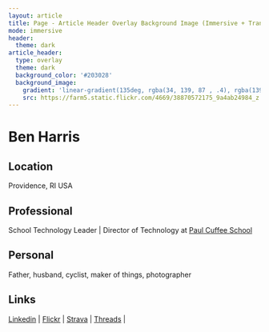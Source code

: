 ```yaml
---
layout: article
title: Page - Article Header Overlay Background Image (Immersive + Translucent Header)
mode: immersive
header:
  theme: dark
article_header:
  type: overlay
  theme: dark
  background_color: '#203028'
  background_image:
    gradient: 'linear-gradient(135deg, rgba(34, 139, 87 , .4), rgba(139, 34, 139, .4))'
    src: https://farm5.static.flickr.com/4669/38870572175_9a4ab24984_z.jpg
---
```

# Ben Harris

## Location
Providence, RI USA 

## Professional
School Technology Leader | Director of Technology at [Paul Cuffee School](https://www.paulcuffee.org)

## Personal
Father, husband, cyclist, maker of things, photographer

## Links
[Linkedin](https://www.linkedin.com/in/benjaminharris/) | 
[Flickr](https://www.flickr.com/photos/benshead/) | 
[Strava](https://www.strava.com/athletes/2542158) | 
[Threads](https://www.threads.net/@benshead) | 
